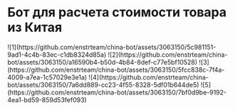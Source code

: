 # Бот для расчета стоимости товара из Китая
<picture>
![1](https://github.com/enstrteam/china-bot/assets/3063150/5c981151-9ad1-4c4b-83ec-c1db8324d85a)
![2](https://github.com/enstrteam/china-bot/assets/3063150/a16590b4-b50d-4b84-8def-c77e5bf10528)
![3](https://github.com/enstrteam/china-bot/assets/3063150/5fcc838c-7f4a-4009-a7ea-1c57029e3e1a)
![4](https://github.com/enstrteam/china-bot/assets/3063150/7a6dd889-cc23-4f55-8328-5df01b644de5)
![5](https://github.com/enstrteam/china-bot/assets/3063150/7bf0d9be-9192-4ea1-bd59-859d53fef093)
</picture>
